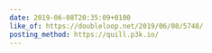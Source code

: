 ```yaml
---
date: 2019-06-08T20:35:09+0100
like_of: https://doubleloop.net/2019/06/08/5748/
posting_method: https://quill.p3k.io/
---
```

